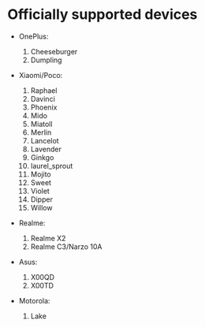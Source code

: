 # Officially supported devices

* OnePlus:
    1. Cheeseburger
    2. Dumpling

* Xiaomi/Poco:
    1. Raphael
    2. Davinci
    3. Phoenix
    4. Mido
    5. Miatoll
    6. Merlin
    7. Lancelot
    8. Lavender
    9. Ginkgo
    10. laurel_sprout
    11. Mojito
    12. Sweet
    13. Violet
    14. Dipper
    15. Willow

* Realme:
    1. Realme X2
    2. Realme C3/Narzo 10A

* Asus:
    1. X00QD
    2. X00TD

* Motorola:
    1. Lake